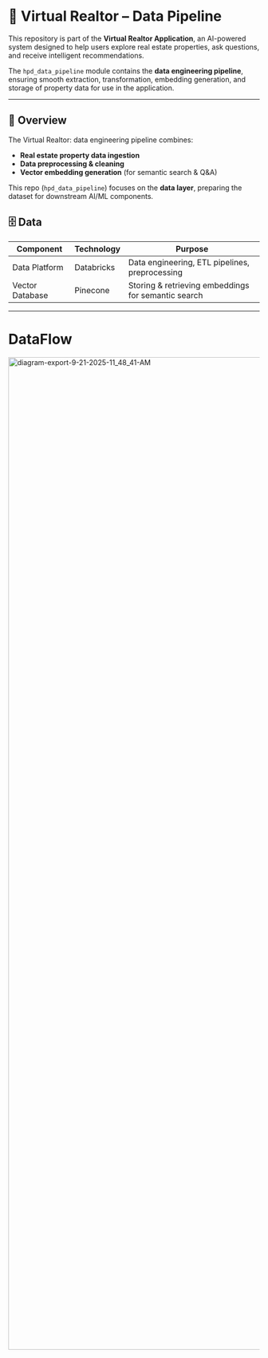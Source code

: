 
# 🏡 Virtual Realtor – Data Pipeline

This repository is part of the **Virtual Realtor Application**, an AI-powered system designed to help users explore real estate properties, ask questions, and receive intelligent recommendations.  

The `hpd_data_pipeline` module contains the **data engineering pipeline**, ensuring smooth extraction, transformation, embedding generation, and storage of property data for use in the application.

---

## 🚀 Overview

The  Virtual Realtor: data engineering pipeline combines:
- **Real estate property data ingestion**  
- **Data preprocessing & cleaning**  
- **Vector embedding generation** (for semantic search & Q&A)  


This repo (`hpd_data_pipeline`) focuses on the **data layer**, preparing the dataset for downstream AI/ML components.

## 🗄️ Data 

| Component        | Technology   | Purpose                                          |
|------------------|--------------|--------------------------------------------------|
| Data Platform    | Databricks   | Data engineering, ETL pipelines, preprocessing   |
| Vector Database  | Pinecone     | Storing & retrieving embeddings for semantic search |


---


# DataFlow

<img width="1742" height="1988" alt="diagram-export-9-21-2025-11_48_41-AM" src="https://github.com/user-attachments/assets/9737f5ca-1edd-4859-8f73-fa69d2fa1fa4" />
